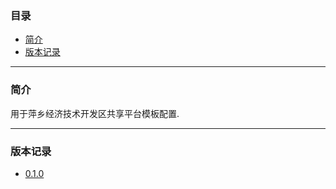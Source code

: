 ### 目录

* [简介](#abstract)
* [版本记录](#version)

---

### <a name="abstract">简介</a>

用于萍乡经济技术开发区共享平台模板配置.

---

### <a name="version">版本记录</a>

* [0.1.0](./Docs/Version/0.1.0.md "0.1.0")